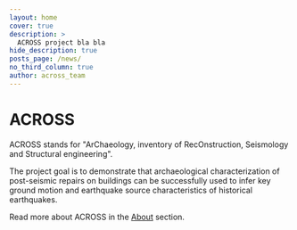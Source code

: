 ```yaml
---
layout: home
cover: true
description: >
  ACROSS project bla bla
hide_description: true
posts_page: /news/
no_third_column: true
author: across_team
---
```

# ACROSS

ACROSS stands for "ArChaeology, inventory of RecOnstruction, Seismology and Structural engineering".

The project goal is to demonstrate that archaeological characterization of post-seismic repairs on buildings can be successfully used to infer key ground motion and earthquake source characteristics of historical earthquakes.

Read more about ACROSS in the [About](about) section.

<!--author-->

<!--posts-->
